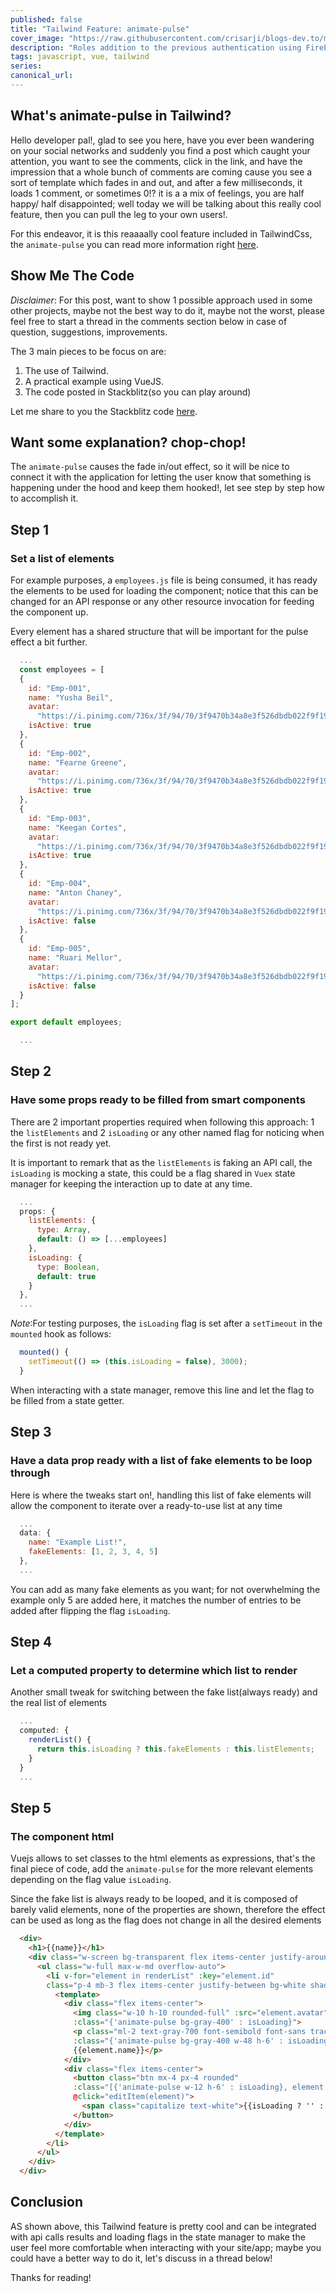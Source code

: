 ```yaml
---
published: false
title: "Tailwind Feature: animate-pulse"
cover_image: "https://raw.githubusercontent.com/crisarji/blogs-dev.to/master/blog-posts/tailwind-animate-pulse/assets/tailwind-animate-pulse.gif"
description: "Roles addition to the previous authentication using Firebase user claims, Firebase functions and Vue routing"
tags: javascript, vue, tailwind
series:
canonical_url:
---
```


## What's animate-pulse in Tailwind?

Hello developer pal!, glad to see you here, have you ever been wandering on your social networks and suddenly you find a post which caught your attention, you want to see the comments, click in the link, and have the impression that a whole bunch of comments are coming cause you see a sort of template which fades in and out, and after a few milliseconds, it loads 1 comment, or sometimes 0!? it is a a mix of feelings, you are half happy/ half disappointed; well today we will be talking about this really cool feature, then you can pull the leg to your own users!.

For this endeavor, it is this reaaaally cool feature included in TailwindCss, the `animate-pulse` you can read more information right [here](https://tailwindcss.com/docs/animation#pulse).

## Show Me The Code

_Disclaimer_: For this post, want to show 1 possible approach used in some other projects, maybe not the best way to do it, maybe not the worst, please feel free to start a thread in the comments section below in case of question, suggestions, improvements.

The 3 main pieces to be focus on are:

1.  The use of Tailwind.
2.  A practical example using VueJS.
3.  The code posted in Stackblitz(so you can play around)


Let me share to you the Stackblitz code [here](https://stackblitz.com/edit/tailwindcss-animate-pulse).

## Want some explanation? chop-chop!

The `animate-pulse` causes the fade in/out effect, so it will be nice to connect it with the application for letting the user know that something is happening under the hood and keep them hooked!, let see step by step how to accomplish it.

## Step 1

### Set a list of elements

For example purposes, a `employees.js` file is being consumed, it has ready the elements to be used for loading the component; notice that this can be changed for an API response or any other resource invocation for feeding the component up.

Every element has a shared structure that will be important for the pulse effect a bit further.

```js
  ...
  const employees = [
  {
    id: "Emp-001",
    name: "Yusha Beil",
    avatar:
      "https://i.pinimg.com/736x/3f/94/70/3f9470b34a8e3f526dbdb022f9f19cf7.jpg",
    isActive: true
  },
  {
    id: "Emp-002",
    name: "Fearne Greene",
    avatar:
      "https://i.pinimg.com/736x/3f/94/70/3f9470b34a8e3f526dbdb022f9f19cf7.jpg",
    isActive: true
  },
  {
    id: "Emp-003",
    name: "Keegan Cortes",
    avatar:
      "https://i.pinimg.com/736x/3f/94/70/3f9470b34a8e3f526dbdb022f9f19cf7.jpg",
    isActive: true
  },
  {
    id: "Emp-004",
    name: "Anton Chaney",
    avatar:
      "https://i.pinimg.com/736x/3f/94/70/3f9470b34a8e3f526dbdb022f9f19cf7.jpg",
    isActive: false
  },
  {
    id: "Emp-005",
    name: "Ruari Mellor",
    avatar:
      "https://i.pinimg.com/736x/3f/94/70/3f9470b34a8e3f526dbdb022f9f19cf7.jpg",
    isActive: false
  }
];

export default employees;

  ...
```

## Step 2

### Have some props ready to be filled from smart components

There are 2 important properties required when following this approach: 1 the `listElements` and 2 `isLoading` or any other named flag for noticing when the first is not ready yet.

It is important to remark that as the `listElements` is faking an API call, the `isLoading` is mocking a state, this could be a flag shared in `Vuex` state manager for keeping the interaction up to date at any time.

```js
  ...
  props: {
    listElements: {
      type: Array,
      default: () => [...employees]
    },
    isLoading: {
      type: Boolean,
      default: true
    }
  },
  ...
```

_Note_:For testing purposes, the `isLoading` flag is set after a `setTimeout` in the `mounted` hook as follows:

```js
  mounted() {
    setTimeout(() => (this.isLoading = false), 3000);
  }
```
When interacting with a state manager, remove this line and let the flag to be filled from a state getter.

## Step 3

### Have a data prop ready with a list of fake elements to be loop through

Here is where the tweaks start on!, handling this list of fake elements will allow the component to iterate over a ready-to-use list at any time

```js
  ...
  data: {
    name: "Example List!",
    fakeElements: [1, 2, 3, 4, 5]
  },
  ...
```

You can add as many fake elements as you want; for not overwhelming the example only 5 are added here, it matches the number of entries to be added after flipping the flag `isLoading`.

## Step 4

### Let a computed property to determine which list to render

Another small tweak for switching between the fake list(always ready) and the real list of elements

```js
  ...
  computed: {
    renderList() {
      return this.isLoading ? this.fakeElements : this.listElements;
    }
  }
  ...
```

## Step 5

### The component html

Vuejs allows to set classes to the html elements as expressions, that's the final piece of code, add the `animate-pulse` for the more relevant elements depending on the flag value `isLoading`.

Since the fake list is always ready to be looped, and it is composed of barely valid elements, none of the properties are shown, therefore the effect can be used as long as the flag does not change in all the desired elements

```html
  <div>
    <h1>{{name}}</h1>
    <div class="w-screen bg-transparent flex items-center justify-around">
      <ul class="w-full max-w-md overflow-auto">
        <li v-for="element in renderList" :key="element.id" 
        class="p-4 mb-3 flex items-center justify-between bg-white shadow rounded-lg cursor-move">
          <template>
            <div class="flex items-center">
              <img class="w-10 h-10 rounded-full" :src="element.avatar" :alt="element.name"
              :class="{'animate-pulse bg-gray-400' : isLoading}">
              <p class="ml-2 text-gray-700 font-semibold font-sans tracking-wide break-all md:break-words"
              :class="{'animate-pulse bg-gray-400 w-48 h-6' : isLoading}">
              {{element.name}}</p>
            </div>
            <div class="flex items-center">
              <button class="btn mx-4 px-4 rounded"
              :class="[{'animate-pulse w-12 h-6' : isLoading}, element.isActive ? 'bg-green-400' : 'bg-red-400']" 
              @click="editItem(element)">
                <span class="capitalize text-white">{{isLoading ? '' : 'Edit'}}</span>
              </button>
            </div>
          </template>
        </li>
      </ul>
    </div>
  </div>
```

## Conclusion

AS shown above, this Tailwind feature is pretty cool and can be integrated with api calls results and loading flags in the state manager to make the user feel more comfortable when interacting with your site/app; maybe you could have a better way to do it, let's discuss in a thread below!

Thanks for reading!
